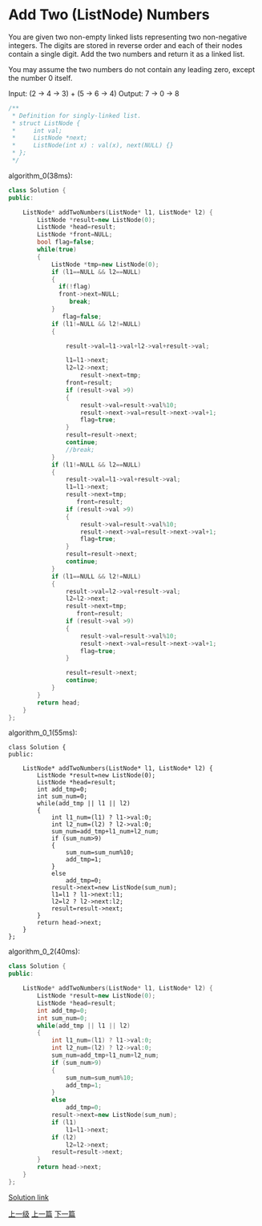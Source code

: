# Add Two (ListNode) Numbers

You are given two non-empty linked lists representing two non-negative integers. The digits are stored in reverse order and each of their nodes contain a single digit. Add the two numbers and return it as a linked list.

You may assume the two numbers do not contain any leading zero, except the number 0 itself.

Input: (2 -> 4 -> 3) + (5 -> 6 -> 4)
Output: 7 -> 0 -> 8

```c++
/**
 * Definition for singly-linked list.
 * struct ListNode {
 *     int val;
 *     ListNode *next;
 *     ListNode(int x) : val(x), next(NULL) {}
 * };
 */
```

algorithm_0(38ms):
```c++
class Solution {
public:

    ListNode* addTwoNumbers(ListNode* l1, ListNode* l2) {
        ListNode *result=new ListNode(0);
        ListNode *head=result;
        ListNode *front=NULL;
        bool flag=false;
        while(true)
        {
            ListNode *tmp=new ListNode(0);
            if (l1==NULL && l2==NULL)
            {
              if(!flag)
              front->next=NULL;
                 break;
            }
               flag=false;
            if (l1!=NULL && l2!=NULL)
            {

                result->val=l1->val+l2->val+result->val;

                l1=l1->next;
                l2=l2->next;
                    result->next=tmp;
                front=result;
                if (result->val >9)
                {
                    result->val=result->val%10;
                    result->next->val=result->next->val+1;
                    flag=true;
                }
                result=result->next;
                continue;
                //break;
            }
            if (l1!=NULL && l2==NULL)
            {
                result->val=l1->val+result->val;
                l1=l1->next;
                result->next=tmp;
                   front=result;
                if (result->val >9)
                {
                    result->val=result->val%10;
                    result->next->val=result->next->val+1;
                    flag=true;
                }
                result=result->next;
                continue;
            }
            if (l1==NULL && l2!=NULL)
            {
                result->val=l2->val+result->val;
                l2=l2->next;
                result->next=tmp;
                   front=result;
                if (result->val >9)
                {
                    result->val=result->val%10;
                    result->next->val=result->next->val+1;
                    flag=true;
                }

                result=result->next;
                continue;
            }
        }
        return head;
    }
};
```

algorithm_0_1(55ms):
```
class Solution {
public:

    ListNode* addTwoNumbers(ListNode* l1, ListNode* l2) {
        ListNode *result=new ListNode(0);
        ListNode *head=result;
        int add_tmp=0;
        int sum_num=0;
        while(add_tmp || l1 || l2)
        {
            int l1_num=(l1) ? l1->val:0;
            int l2_num=(l2) ? l2->val:0;
            sum_num=add_tmp+l1_num+l2_num;
            if (sum_num>9)
            {
                sum_num=sum_num%10;
                add_tmp=1;
            }
            else
                add_tmp=0;
            result->next=new ListNode(sum_num);
            l1=l1 ? l1->next:l1;
            l2=l2 ? l2->next:l2;
            result=result->next;
        }
        return head->next;
    }
};
```

algorithm_0_2(40ms):
```c++
class Solution {
public:

    ListNode* addTwoNumbers(ListNode* l1, ListNode* l2) {
        ListNode *result=new ListNode(0);
        ListNode *head=result;
        int add_tmp=0;
        int sum_num=0;
        while(add_tmp || l1 || l2)
        {
            int l1_num=(l1) ? l1->val:0;
            int l2_num=(l2) ? l2->val:0;
            sum_num=add_tmp+l1_num+l2_num;
            if (sum_num>9)
            {
                sum_num=sum_num%10;
                add_tmp=1;
            }
            else
                add_tmp=0;
            result->next=new ListNode(sum_num);
            if (l1)
                l1=l1->next;
            if (l2)
                l2=l2->next;
            result=result->next;
        }
        return head->next;
    }
};
```
[Solution link](https://leetcode.com/problems/add-two-numbers/solution/)














[上一级](base.md)
[上一篇](add_binary.md)
[下一篇](climbing_stairs.md)
